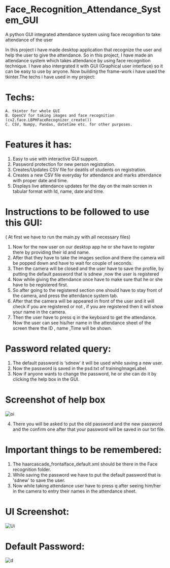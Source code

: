 # Face_Recognition_Attendance_System_GUI
A python GUI integrated attendance system using face recognition to take attendance of the user

In this project i have made desktop application that recognize the user and help the user to give the attendance.
So in this project, I have made an attendance system which takes attendance by using face recognition technique. I have also intergrated it with GUI (Graphical user interface) so it can be easy to use by anyone. Now building the frame-work i have used the tkinter.The techs i have used in my project:

# Techs:

    A. tkinter for whole GUI
    B. OpenCV for taking images and face recognition (cv2.face.LBPHFaceRecognizer_create())
    C. CSV, Numpy, Pandas, datetime etc. for other purposes.

# Features it has:

   1. Easy to use with interactive GUI support.
   2. Password protection for new person registration.
   3. Creates/Updates CSV file for deatils of students on registration.
   4. Creates a new CSV file everyday for attendance and marks attendance with proper date and time.
   5. Displays live attendance updates for the day on the main screen in tabular format with Id, name, date and time.

# Instructions to be followed to use this GUI:
( At first we have to run the main.py with all necessary files)

1. Now for the new user on our desktop app he or she have to register there by providing their id and name.
2. After that they have to take the images section and there the camera will be popped down and have to wait for couple of seconds. 
3. Then the camera will be closed and the user have to save the profile, by putting the default password that is sdnew ,now the user is registered
4. Now while giving the attendance once have to make sure that he or she have to be registered first.
5. So after going to the registered section one should have to stay front of the camera, and press the attendance system tab.
6. After that the camera will be appeared in front of the user and it will check if you are registered or not , if you are registered then it will show your name in  the camera.
7. Then the user have to press q in the keyboard to get the attendance. Now the user can see his/her name in the attendance sheet of the screen there the ID , name ,Time will be shown.

# Password related query:

1. The default password is ‘sdnew’ it will be used while saving a new user.
2. Now the password is saved in the psd.txt of trainingImageLabel.
3. Now if anyone wants to change the password, he or she can do it by clicking the help box in the GUI.
  # Screenshot of help box
  ![oi](https://user-images.githubusercontent.com/98347730/170689855-163f85eb-f90a-49d2-be62-c9b60cc1a641.png)

4. There you will be asked to put the old password and the new password and the confirm one after that your password will be saved in our txt file.

# Important things to be remembered:

1. The haarcascade_frontalface_default.xml should be there in the Face recognition folder.
2. While saving the password we have to put the default password that is 'sdnew' to save the user.
3. Now while taking attendance user have to press q after seeing him/her in the camera to entry their names in the attendance sheet.

# UI Screenshot:

![Ui](https://user-images.githubusercontent.com/98347730/170689101-bf6bde05-9c6e-4078-ba0a-3e9871c8ad9e.png)

# Default Password:
![d](https://user-images.githubusercontent.com/98347730/170689644-509a837a-1395-4718-9fe1-56df495ee621.png)









